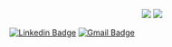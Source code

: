 
<p align="center">
  <img src ="https://github-readme-stats.vercel.app/api?username=bartwalczak1&show_icons=true&count_private=true&theme=dark&hide_border=true&hide=issues&include_all_commits=true&bg_color=00000000">
  <img src ="https://github-readme-stats.vercel.app/api/top-langs/?username=bartwalczak1&layout=compact&hide_border=true&theme=dark&bg_color=00000000&langs_count=10&hide=ruby,tex,css,php,html">
</p>

[![Linkedin Badge](https://img.shields.io/badge/-bartwalczak-blue?style=flat-square&logo=Linkedin&logoColor=white&link=https://www.linkedin.com/in/bartweb/)](https://www.linkedin.com/in/bartweb/)
[![Gmail Badge](https://img.shields.io/badge/b.walczak85@gmail.com-d14836?style=flat-square&logo=Gmail&logoColor=white&link=mailto:b.walczak85@gmail.com)](mailto:b.walczak85@gmail.com)